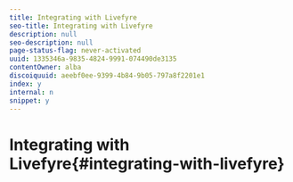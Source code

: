 ```yaml
---
title: Integrating with Livefyre
seo-title: Integrating with Livefyre
description: null
seo-description: null
page-status-flag: never-activated
uuid: 1335346a-9835-4824-9991-074490de3135
contentOwner: alba
discoiquuid: aeebf0ee-9399-4b84-9b05-797a8f2201e1
index: y
internal: n
snippet: y
---
```


# Integrating with Livefyre{#integrating-with-livefyre}

